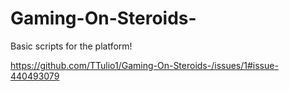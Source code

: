 # Gaming-On-Steroids-
Basic scripts for the platform!

https://github.com/TTulio1/Gaming-On-Steroids-/issues/1#issue-440493079
